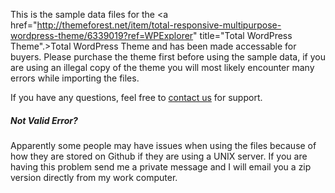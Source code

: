 This is the sample data files for the <a href="http://themeforest.net/item/total-responsive-multipurpose-wordpress-theme/6339019?ref=WPExplorer" title="Total WordPress Theme".>Total WordPress Theme</a> and has been made accessable for buyers. Please purchase the theme first before using the sample data, if you are using an illegal copy of the theme you will most likely encounter many errors while importing the files.

If you have any questions, feel free to <a href="http://wpexplorer-themes.com/total/support/">contact us</a> for support.

##### Not Valid Error?
Apparently some people may have issues when using the files because of how they are stored on Github if they are using a UNIX server. If you are having this problem send me a private message and I will email you a zip version directly from my work computer.
